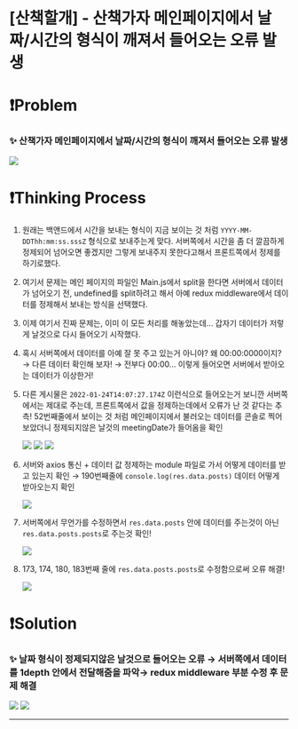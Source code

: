 # [산책할개] - 산책가자 메인페이지에서 날짜/시간의 형식이 깨져서 들어오는 오류 발생

# ❗️Problem

### ✨ 산책가자 메인페이지에서 날짜/시간의 형식이 깨져서 들어오는 오류 발생

<img src="./Images/1.png"/>

# ❗️Thinking Process

1. 원래는 백앤드에서 시간을 보내는 형식이 지금 보이는 것 처럼 `YYYY-MM-DDThh:mm:ss.sssZ` 형식으로 보내주는게 맞다. 서버쪽에서 시간을 좀 더 깔끔하게 정제되어 넘어오면 좋겠지만 그렇게 보내주지 못한다고해서 프론트쪽에서 정제를 하기로했다.
2. 여기서 문제는 메인 페이지의 파일인 Main.js에서 split을 한다면 서버에서 데이터가 넘어오기 전, undefined를 split하려고 해서 아예 redux middleware에서 데이터를 정제해서 보내는 방식을 선택했다.
3. 이제 여기서 진짜 문제는, 이미 이 모든 처리를 해놓았는데... 갑자기 데이터가 저렇게 날것으로 다시 들어오기 시작했다.
4. 혹시 서버쪽에서 데이터를 아예 잘 못 주고 있는거 아니야? 왜 00:00:0000이지? → 다른 데이터 확인해 보자! → 전부다 00:00... 이렇게 들어오면 서버에서 받아오는 데이터가 이상한거!
5. 다른 게시물은 `2022-01-24T14:07:27.174Z` 이런식으로 들어오는거 보니깐 서버쪽에서는 제대로 주는데, 프론트쪽에서 값을 정제하는데에서 오류가 난 것 같다는 추측! 52번째줄에서 보이는 것 처럼 메인페이지에서 불러오는 데이터를 콘솔로 찍어보았더니 정제되지않은 날것의 meetingDate가 들어옴을 확인

   <img src="./Images/2.png"/>

   <img src="./Images/3.png"/>

   <img src="./Images/4.png"/>

6. 서버와 axios 통신 + 데이터 값 정제하는 module 파일로 가서 어떻게 데이터를 받고 있는지 확인 → 190번째줄에 `console.log(res.data.posts)` 데이터 어떻게 받아오는지 확인

   <img src="./Images/5.png"/>

7. 서버쪽에서 무언가를 수정하면서 `res.data.posts` 안에 데이터를 주는것이 아닌 `res.data.posts.posts`로 주는것 확인!

   <img src="./Images/6.png"/>

8. 173, 174, 180, 183번째 줄에 `res.data.posts.posts`로 수정함으로써 오류 해결!

   <img src="./Images/7.png"/>

# ❗️Solution

### ✨ 날짜 형식이 정제되지않은 날것으로 들어오는 오류 → 서버쪽에서 데이터를 1depth 안에서 전달해줌을 파악→ redux middleware 부분 수정 후 문제 해결

<img src="./Images/8.png"/>

<img src="./Images/9.png"/>

---

